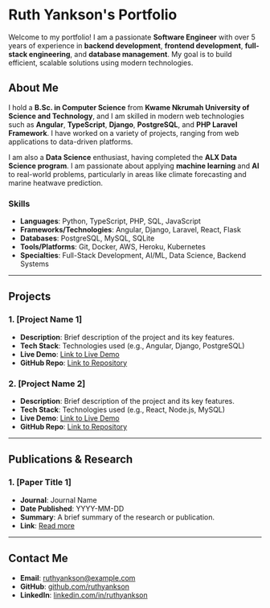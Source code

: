 # Ruth Yankson's Portfolio

Welcome to my portfolio! I am a passionate **Software Engineer** with over 5 years of experience in **backend development**, **frontend development**, **full-stack engineering**, and **database management**. My goal is to build efficient, scalable solutions using modern technologies.

## About Me

I hold a **B.Sc. in Computer Science** from **Kwame Nkrumah University of Science and Technology**, and I am skilled in modern web technologies such as **Angular**, **TypeScript**, **Django**, **PostgreSQL**, and **PHP Laravel Framework**. I have worked on a variety of projects, ranging from web applications to data-driven platforms.

I am also a **Data Science** enthusiast, having completed the **ALX Data Science program**. I am passionate about applying **machine learning** and **AI** to real-world problems, particularly in areas like climate forecasting and marine heatwave prediction.

### Skills

- **Languages**: Python, TypeScript, PHP, SQL, JavaScript
- **Frameworks/Technologies**: Angular, Django, Laravel, React, Flask
- **Databases**: PostgreSQL, MySQL, SQLite
- **Tools/Platforms**: Git, Docker, AWS, Heroku, Kubernetes
- **Specialties**: Full-Stack Development, AI/ML, Data Science, Backend Systems

---

## Projects

### 1. [Project Name 1]
- **Description**: Brief description of the project and its key features.
- **Tech Stack**: Technologies used (e.g., Angular, Django, PostgreSQL)
- **Live Demo**: [Link to Live Demo](https://example.com)
- **GitHub Repo**: [Link to Repository](https://github.com/ruthyankson/project-1)

### 2. [Project Name 2]
- **Description**: Brief description of the project and its key features.
- **Tech Stack**: Technologies used (e.g., React, Node.js, MySQL)
- **Live Demo**: [Link to Live Demo](https://example.com)
- **GitHub Repo**: [Link to Repository](https://github.com/ruthyankson/project-2)

---

## Publications & Research

### 1. [Paper Title 1]
- **Journal**: Journal Name
- **Date Published**: YYYY-MM-DD
- **Summary**: A brief summary of the research or publication.
- **Link**: [Read more](https://example.com)

---

## Contact Me

- **Email**: [ruthyankson@example.com](mailto:ruthyankson@example.com)
- **GitHub**: [github.com/ruthyankson](https://github.com/ruthyankson)
- **LinkedIn**: [linkedin.com/in/ruthyankson](https://linkedin.com/in/ruthyankson)
